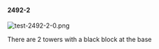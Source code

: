 #### 2492-2
![test-2492-2-0.png](https://github.com/lil-lab/nlvr/raw/master/nlvr/test/images/0/test-2492-2-0.png "test-2492-2-0.png")

There are 2 towers with a black block at the base